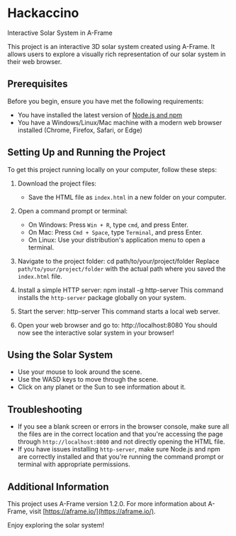 # Hackaccino
Interactive Solar System in A-Frame

This project is an interactive 3D solar system created using A-Frame. It allows users to explore a visually rich representation of our solar system in their web browser.

## Prerequisites

Before you begin, ensure you have met the following requirements:
* You have installed the latest version of [Node.js and npm](https://nodejs.org/en/download/)
* You have a Windows/Linux/Mac machine with a modern web browser installed (Chrome, Firefox, Safari, or Edge)

## Setting Up and Running the Project

To get this project running locally on your computer, follow these steps:

1. Download the project files:
   - Save the HTML file as `index.html` in a new folder on your computer.

2. Open a command prompt or terminal:
   - On Windows: Press `Win + R`, type `cmd`, and press Enter.
   - On Mac: Press `Cmd + Space`, type `Terminal`, and press Enter.
   - On Linux: Use your distribution's application menu to open a terminal.

3. Navigate to the project folder:
cd path/to/your/project/folder
Replace `path/to/your/project/folder` with the actual path where you saved the `index.html` file.

4. Install a simple HTTP server:
npm install -g http-server
This command installs the `http-server` package globally on your system.

5. Start the server:
http-server
This command starts a local web server.

6. Open your web browser and go to:
http://localhost:8080
You should now see the interactive solar system in your browser!

## Using the Solar System

- Use your mouse to look around the scene.
- Use the WASD keys to move through the scene.
- Click on any planet or the Sun to see information about it.

## Troubleshooting

- If you see a blank screen or errors in the browser console, make sure all the files are in the correct location and that you're accessing the page through `http://localhost:8080` and not directly opening the HTML file.
- If you have issues installing `http-server`, make sure Node.js and npm are correctly installed and that you're running the command prompt or terminal with appropriate permissions.

## Additional Information

This project uses A-Frame version 1.2.0. For more information about A-Frame, visit [https://aframe.io/](https://aframe.io/).

Enjoy exploring the solar system!
